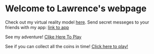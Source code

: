 # Welcome to Lawrence's webpage

Check out my virtual reality model [here](https://unleashed-jeweled-epoxy.glitch.me/).
Send secret messeges to your friends with my app: [link to app](https://twilight-tranquil-macrame.glitch.me/)

See my adventure! [Clike Here To Play](https://temporal-clover-enquiry.glitch.me/)

See if you can collect all the coins in time! [Click here to play!](https://four-resonant-surgeon.glitch.me/)
